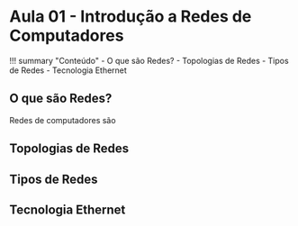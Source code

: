 # Aula 01 - Introdução a Redes de Computadores


!!! summary "Conteúdo"
	- O que são Redes?
	- Topologias de Redes
	- Tipos de Redes
	- Tecnologia Ethernet
	
	
## O que são Redes?
Redes de computadores são 

## Topologias de Redes

## Tipos de Redes

## Tecnologia Ethernet
